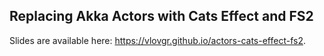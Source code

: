 ## Replacing Akka Actors with Cats Effect and FS2

Slides are available here: https://vlovgr.github.io/actors-cats-effect-fs2.
